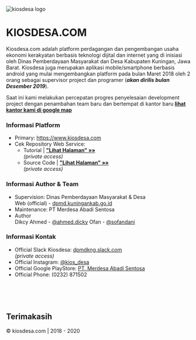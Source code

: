 ![kiosdesa logo](https://i.pinimg.com/564x/c4/17/ad/c417adcccc9ac7b572492ca2bdef46d1.jpg)

# KIOSDESA.COM

Kiosdesa.com adalah platform perdagangan dan pengembangan usaha ekonomi kerakyatan berbasis teknologi dijital dan internet yang di inisiasi oleh Dinas Pemberdayaan Masyarakat dan Desa Kabupaten Kuningan, Jawa Barat. Kiosdesa juga merupakan aplikasi mobile/smartphone berbasis android yang mulai mengembangkan platform pada bulan Maret 2018 oleh 2 orang sebagai supervisor project dan programer (_**akan dirilis bulan Desember 2019**_).

Saat ini kami melakukan percepatan progres penyelesaian development project dengan penambahan team baru dan bertempat di kantor baru **[lihat kantor kami di google map](https://goo.gl/maps/4gt3oT9uzXp)**

### Informasi Platform
- Primary: https://www.kiosdesa.com
- Cek Repository Web Service:
  - Tutorial | **["Lihat Halaman" &raquo;&raquo;](https://github.com/kiosdesacom/v2/blob/master/README.md)**
    <br/>_(private access)_
  - Source Code | **["Lihat Halaman" &raquo;&raquo;](https://github.com/kiosdesacom/v2)**
    <br/>_(private access)_
    
### Informasi Author & Team
- Supervision: Dinas Pemberdayaan Masyarakat & Desa
  <br />
  Web (official) - [dpmd.kuningankab.go.id](https://dpmd.kuningankab.go.id/)
- Maintenance: PT Merdesa Abadi Sentosa
- Author
  <br />
  Dikcy Ahmed - [@ahmed.dicky](https://www.facebook.com/ahmed.dicky)
  Ofan - [@sofandani](https://github.com/sofandani)

### Informasi Kontak
- Official Slack Kiosdesa: [dpmdkng.slack.com](https://dpmdkng.slack.com)
  <br/>_(private access)_
- Official Instagram: [@kios_desa](https://instagram.com/kios_desa)
- Official Google PlayStore: [PT. Merdesa Abadi Sentosa](https://play.google.com/store/apps/developer?id=Merdesa+Abadi+Sentosa)
- Official Phone: (0232) 871502

  
<br/>
<br/>
<br/>

## Terimakasih
&copy; kiosdesa.com | 2018 - 2020
